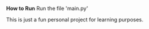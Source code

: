 **How to Run**
Run the file 'main.py'


This is just a fun personal project for learning purposes.


